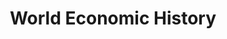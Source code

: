 ---
title: "World Economic History"
collection: teaching
type: "Undergraduate course, Spring semesters 2008-2010"
permalink: /teaching/2010-ECON350
venue: "CWRU"
---